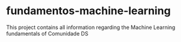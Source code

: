# fundamentos-machine-learning
This project contains all information regarding the Machine Learning fundamentals of Comunidade DS
